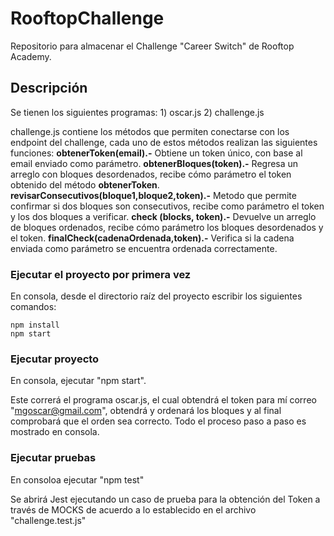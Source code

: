 # RooftopChallenge
Repositorio para almacenar el Challenge "Career Switch" de Rooftop Academy.

## Descripción
Se tienen los siguientes programas:
    1) oscar.js
    2) challenge.js

challenge.js contiene los métodos que permiten conectarse con los endpoint del challenge, cada uno de estos métodos realizan las siguientes funciones:
**obtenerToken(email).-** Obtiene un token único, con base al email enviado como parámetro.
**obtenerBloques(token).-** Regresa un arreglo con bloques desordenados, recibe cómo parámetro el token obtenido del método **obtenerToken**.
**revisarConsecutivos(bloque1,bloque2,token).-** Metodo que permite confirmar si dos bloques son consecutivos, recibe como parámetro el token y los dos bloques a verificar.
**check (blocks, token).-** Devuelve un arreglo de bloques ordenados, recibe cómo parámetro los bloques desordenados y el token.
**finalCheck(cadenaOrdenada,token).-** Verifica si la cadena enviada como parámetro se encuentra ordenada correctamente.

### Ejecutar el proyecto por primera vez
En consola, desde el directorio raíz del proyecto escribir los siguientes comandos:
```
npm install
npm start
```
### Ejecutar proyecto
En consola, ejecutar "npm start". 

Este correrá el programa oscar.js, el cual obtendrá el token para mí correo "mgoscar@gmail.com", obtendrá y ordenará los bloques y al final comprobará que el orden sea correcto. Todo el proceso paso a paso es mostrado en consola.

### Ejecutar pruebas 
En consoloa ejecutar "npm test"

Se abrirá Jest ejecutando un caso de prueba para la obtención del Token a través de MOCKS de acuerdo a lo establecido en el archivo "challenge.test.js"